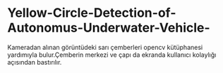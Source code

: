 # Yellow-Circle-Detection-of-Autonomus-Underwater-Vehicle-
Kameradan alınan görüntüdeki sarı çemberleri opencv kütüphanesi yardımıyla bulur.Çemberin merkezi ve çapı da ekranda kullanıcı kolaylığı açısından bastırılır.
